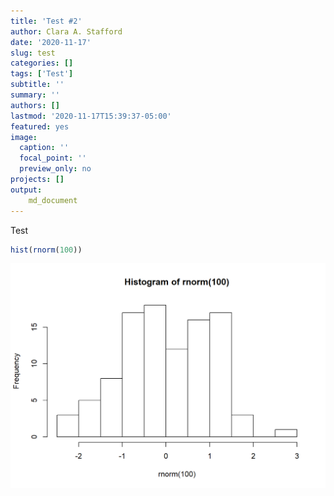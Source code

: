 ```yaml
---
title: 'Test #2'
author: Clara A. Stafford
date: '2020-11-17'
slug: test
categories: []
tags: ['Test']
subtitle: ''
summary: ''
authors: []
lastmod: '2020-11-17T15:39:37-05:00'
featured: yes
image:
  caption: ''
  focal_point: ''
  preview_only: no
projects: []
output:
    md_document
---
```


Test

```r
hist(rnorm(100))
```

<img src="index_files/figure-html/unnamed-chunk-1-1.png" width="672" />
